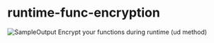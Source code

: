 # runtime-func-encryption
![SampleOutput]([https://github.com/AlSch092/UltimateAntiCheat/assets/94417808/8e2112b8-2c82-4a38-aca8-ec54aa7d7516](https://raw.githubusercontent.com/hiatus01/runtime-func-encryption/refs/heads/main/Annotation%202025-03-11%20205438.png))
Encrypt your functions during runtime (ud method)
